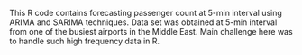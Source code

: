 This R code contains forecasting passenger count at 5-min interval using ARIMA and SARIMA techniques. Data set was obtained at 5-min interval from one of the busiest airports in the Middle East. Main challenge here was to handle such high frequency data in R. 
